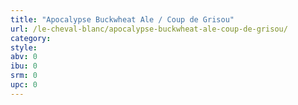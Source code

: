 ```yaml
---
title: "Apocalypse Buckwheat Ale / Coup de Grisou"
url: /le-cheval-blanc/apocalypse-buckwheat-ale-coup-de-grisou/
category: 
style: 
abv: 0
ibu: 0
srm: 0
upc: 0
---
```


